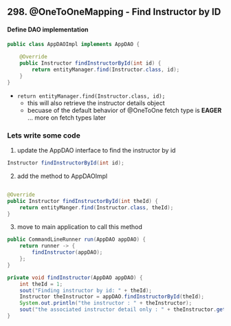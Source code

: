 ## 298. @OneToOneMapping - Find Instructor by ID

#### Define DAO implementation 
```java
public class AppDAOImpl implements AppDAO {
    
    @Override
    public Instructor findInstructorById(int id) {
        return entityManager.find(Instructor.class, id); 
    }
}
```
* `return entityManager.find(Instructor.class, id);` 
  * this will also retrieve the instructor details object 
  * becuase of the default behavior of @OneToOne fetch type is **EAGER** ... more on fetch types later 

### Lets write some code 
1. update the AppDAO interface to find the instructor by id 
```java
Instructor findInstructorById(int id);
```
2. add the method to AppDAOImpl
```java

@Override 
public Instructor findInstructorById(int theId) {
    return entityManger.find(Instructor.class, theId); 
}
```
3. move to main application to call this method 

```java
public CommandLineRunner run(AppDAO appDAO) {
    return runner -> {
        findInstructor(appDAO);
    };
}

private void findInstructor(AppDAO appDAO) {
    int theId = 1;
    sout("Finding instructor by id: " + theId);
    Instructor theInstructor = appDAO.findInstructorById(theId);
    System.out.println("the instructor : " + theInstructor);
    sout("the associated instructor detail only : " + theInstructor.getInstructorDetails());
}
```

